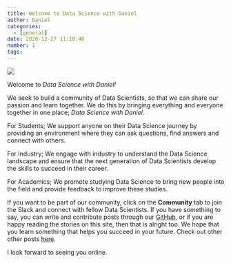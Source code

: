 ```yaml
---
title: Welcome to Data Science with Daniel
author: Daniel
categories:
  - [general]
date: 2020-12-27 11:10:40
number: 1
tags: 
---
```


![](/images/Post_Space.png)

Welcome to *Data Science with Daniel!*

We seek to build a community of Data Scientists, so that we can share our passion and learn together. We do this by bringing everything and everyone together in one place; *Data Science with Daniel*.

For Students; We support anyone on their Data Science journey by providing an environment where they can ask questions, find answers and connect with others.

For Industry; We engage with industry to understand the Data Science landscape and ensure that the next generation of Data Scientists develop the skills to succeed in their career.

For Academics; We promote studying Data Science to bring new people into the field and provide feedback to improve these studies. 

If you want to be part of our community, click on the **Community** tab to join the Slack and connect with fellow Data Scientists. If you have something to say, you can write and contribute posts through our [GitHub](https://github.com/datasciencewithdaniel/datasciencewithdaniel), or if you are happy reading the stories on this site, then that is alright too. We hope that you learn something that helps you succeed in your future. Check out other other posts [here](/categories/general/).

I look forward to seeing you online.
